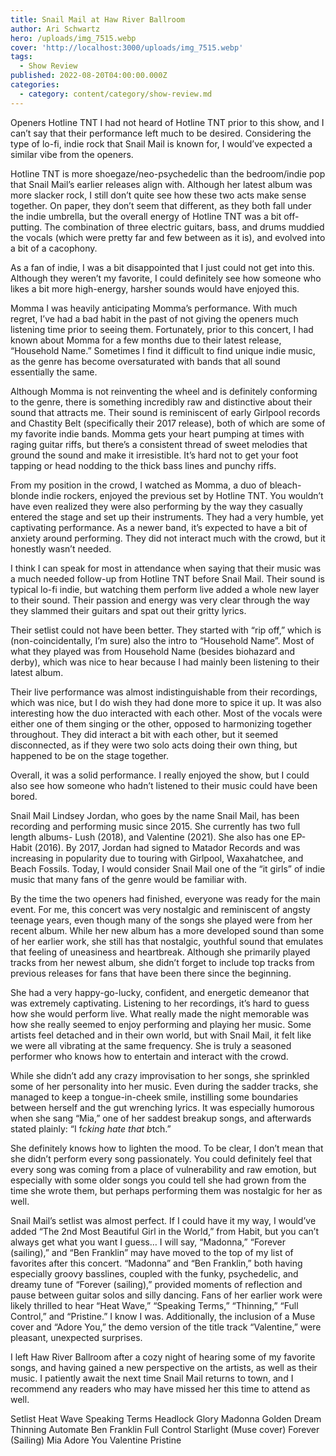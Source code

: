```yaml
---
title: Snail Mail at Haw River Ballroom
author: Ari Schwartz
hero: /uploads/img_7515.webp
cover: 'http://localhost:3000/uploads/img_7515.webp'
tags:
  - Show Review
published: 2022-08-20T04:00:00.000Z
categories:
  - category: content/category/show-review.md
---
```


Openers
Hotline TNT
I had not heard of Hotline TNT prior to this show, and I can’t say that their performance left much to be desired. Considering the type of lo-fi, indie rock that Snail Mail is known for, I would’ve expected a similar vibe from the openers.

Hotline TNT is more shoegaze/neo-psychedelic than the bedroom/indie pop that Snail Mail’s earlier releases align with. Although her latest album was more slacker rock, I still don’t quite see how these two acts make sense together. On paper, they don’t seem that different, as they both fall under the indie umbrella, but the overall energy of Hotline TNT was a bit off-putting. The combination of three electric guitars, bass, and drums muddied the vocals (which were pretty far and few between as it is), and evolved into a bit of a cacophony.

As a fan of indie, I was a bit disappointed that I just could not get into this. Although they weren’t my favorite, I could definitely see how someone who likes a bit more high-energy, harsher sounds would have enjoyed this.

Momma
I was heavily anticipating Momma’s performance. With much regret,  I’ve had a bad habit in the past of not giving the openers much listening time prior to seeing them. Fortunately, prior to this concert, I had known about Momma for a few months due to their latest release, “Household Name.” Sometimes I find it difficult to find unique indie music, as the genre has become oversaturated with bands that all sound essentially the same.

Although Momma is not reinventing the wheel and is definitely conforming to the genre, there is something incredibly raw and distinctive about their sound that attracts me. Their sound is reminiscent of early Girlpool records and Chastity Belt (specifically their 2017 release), both of which are some of my favorite indie bands. Momma gets your heart pumping at times with raging guitar riffs, but there’s a consistent thread of sweet melodies that ground the sound and make it irresistible. It’s hard not to get your foot tapping or head nodding to the thick bass lines and punchy riffs.

From my position in the crowd, I watched as Momma, a duo of bleach-blonde indie rockers, enjoyed the previous set by Hotline TNT. You wouldn’t have even realized they were also performing by the way they casually entered the stage and set up their instruments. They had a very humble, yet captivating performance. As a newer band, it’s expected to have a bit of anxiety around performing. They did not interact much with the crowd, but it honestly wasn’t needed.

I think I can speak for most in attendance when saying that their music was a much needed follow-up from Hotline TNT before Snail Mail. Their sound is typical lo-fi indie, but watching them perform live added a whole new layer to their sound. Their passion and energy was very clear through the way they slammed their guitars and spat out their gritty lyrics.

Their setlist could not have been better. They started with “rip off,” which is (non-coincidentally, I’m sure) also the intro to “Household Name”. Most of what they played was from Household Name (besides biohazard and derby), which was nice to hear because I had mainly been listening to their latest album.

Their live performance was almost indistinguishable from their recordings, which was nice, but I do wish they had done more to spice it up. It was also interesting how the duo interacted with each other. Most of the vocals were either one of them singing or the other, opposed to harmonizing together throughout. They did interact a bit with each other, but it seemed disconnected, as if they were two solo acts doing their own thing, but happened to be on the stage together.

Overall, it was a solid performance. I really enjoyed the show, but I could also see how someone who hadn’t listened to their music could have been bored.

Snail Mail
Lindsey Jordan, who goes by the name Snail Mail, has been recording and performing music since 2015. She currently has two full length albums- Lush (2018), and Valentine (2021). She also has one EP- Habit (2016). By 2017, Jordan had signed to Matador Records and was increasing in popularity due to touring with Girlpool, Waxahatchee, and Beach Fossils. Today, I would consider Snail Mail one of the “it girls” of indie music that many fans of the genre would be familiar with.

By the time the two openers had finished, everyone was ready for the main event. For me, this concert was very nostalgic and reminiscent of angsty teenage years, even though many of the songs she played were from her recent album. While her new album has a more developed sound than some of her earlier work, she still has that nostalgic, youthful sound that emulates that feeling of uneasiness and heartbreak. Although she primarily played tracks from her newest album, she didn’t forget to include top tracks from previous releases for fans that have been there since the beginning.

She had a very happy-go-lucky, confident, and energetic demeanor that was extremely captivating. Listening to her recordings, it’s hard to guess how she would perform live. What really made the night memorable was how she really seemed to enjoy performing and playing her music. Some artists feel detached and in their own world, but with Snail Mail, it felt like we were all vibrating at the same frequency. She is truly a seasoned performer who knows how to entertain and interact with the crowd.

While she didn’t add any crazy improvisation to her songs, she sprinkled some of her personality into her music. Even during the sadder tracks, she managed to keep a tongue-in-cheek smile, instilling some boundaries between herself and the gut wrenching lyrics. It was especially humorous when she sang “Mia,” one of her saddest breakup songs, and afterwards stated plainly: “I f*cking hate that b*tch.”

She definitely knows how to lighten the mood. To be clear, I don’t mean that she didn’t perform every song passionately. You could definitely feel that every song was coming from a place of vulnerability and raw emotion, but especially with some older songs you could tell she had grown from the time she wrote them, but perhaps performing them was nostalgic for her as well.

Snail Mail’s setlist was almost perfect. If I could have it my way,  I would’ve added “The 2nd Most Beautiful Girl in the World,” from Habit, but you can’t always get what you want I guess… I will say, “Madonna,” “Forever (sailing),” and “Ben Franklin” may have moved to the top of my list of favorites after this concert. “Madonna” and “Ben Franklin,” both having especially groovy basslines, coupled with the funky, psychedelic, and dreamy tune of “Forever (sailing),” provided moments of reflection and pause between guitar solos and silly dancing. Fans of her earlier work were likely thrilled to hear “Heat Wave,” “Speaking Terms,” “Thinning,” “Full Control,” and “Pristine.” I know I was. Additionally, the inclusion of a Muse cover and “Adore You,” the demo version of the title track “Valentine,” were pleasant, unexpected surprises.

I left Haw River Ballroom after a cozy night of hearing some of my favorite songs, and having gained a new perspective on the artists, as well as their music. I patiently await the next time Snail Mail returns to town, and I recommend any readers who may have missed her this time to attend as well.

Setlist
Heat Wave
Speaking Terms
Headlock
Glory
Madonna
Golden Dream
Thinning
Automate
Ben Franklin
Full Control
Starlight (Muse cover)
Forever (Sailing)
Mia
Adore You
Valentine
Pristine
